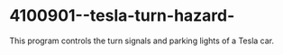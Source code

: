 # 4100901--tesla-turn-hazard-
This program controls the turn signals and parking lights of a  Tesla car.
